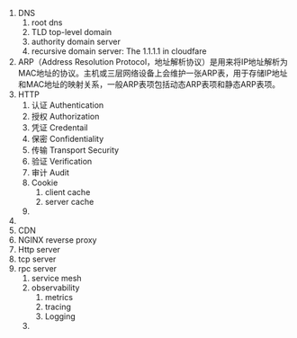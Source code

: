 



1. DNS
   1. root dns
   2. TLD top-level domain
   3. authority domain server
   4. recursive domain server: The 1.1.1.1 in cloudfare
2. ARP（Address Resolution Protocol，地址解析协议）是用来将IP地址解析为MAC地址的协议。主机或三层网络设备上会维护一张ARP表，用于存储IP地址和MAC地址的映射关系，一般ARP表项包括动态ARP表项和静态ARP表项。
3. HTTP 
   1. 认证 Authentication 
   2. 授权 Authorization
   3. 凭证 Credentail
   4. 保密 Confidentiality
   5. 传输 Transport Security
   6. 验证 Verification
   7. 审计 Audit
   8. Cookie
      1. client cache
      2. server cache
   9. 
4. 
5. CDN
6. NGINX reverse proxy
7. Http server
8. tcp server
9. rpc server
   1. service mesh
   2. observability
      1. metrics
      2. tracing
      3. Logging
   3. 